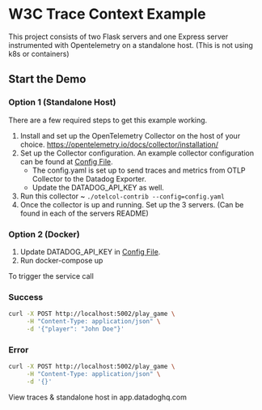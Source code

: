 # W3C Trace Context Example
This project consists of two Flask servers and one Express server instrumented with Opentelemetry on a standalone host. (This is not using k8s or containers)

## Start the Demo
### Option 1 (Standalone Host)
There are a few required steps to get this example working. 
1. Install and set up the OpenTelemetry Collector on the host of your choice. https://opentelemetry.io/docs/collector/installation/
2. Set up the Collector configuration. An example collector configuration can be found at [Config File](./config.yml).
    * The config.yaml is set up to send traces and metrics from OTLP Collector to the Datadog Exporter.
    * Update the DATADOG_API_KEY as well.
3. Run this collector  ~ `./otelcol-contrib --config=config.yaml`
4. Once the collector is up and running. Set up the 3 servers. (Can be found in each of the servers README)

### Option 2 (Docker)
1. Update DATADOG_API_KEY in [Config File](./config.yml).
2. Run docker-compose up

To trigger the service call

### Success
```bash
curl -X POST http://localhost:5002/play_game \
     -H "Content-Type: application/json" \
     -d '{"player": "John Doe"}'
```
### Error
``` bash
curl -X POST http://localhost:5002/play_game \
     -H "Content-Type: application/json" \
     -d '{}'
```
View traces & standalone host in app.datadoghq.com
